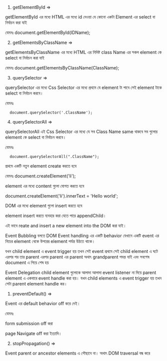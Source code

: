 <!-- Answer 1 -->

<!-- Difference between getElementById , getElementsByClassName , querySelector and querySelectorAll -->

1.  getElementById  => 

getElementById এর মধ্যে HTML এর মধ্যে id দেওয়া যে কোনো একটা Element এর select বা নির্বাচন করা যাই

যেমনঃ 
      document.getElementById(IDName);


2.  getElementsByClassName  =>

getElementsByClassName এর মধ্যে HTML এর নিদিষ্ট class Name এর সকল element কে select বা নির্বাচন করা যাই 

যেমনঃ
      document.getElementsByClassName(ClassName);

3.  querySelector =>

querySelector এর মধ্যে Css Selector এর মধ্যে প্রথমে যে element টা পাবে সেই element টাকে select বা নির্বাচন করবে।

যেমনঃ

      document.querySelector('.ClassName');



4.  querySelectorAll  =>

querySelectorAll এই Css Selector এর মধ্যে যে সব Class Name same থাকবে সব গুলোর element কে select বা নির্বাচন করবে।

যেমনঃ 

      document.querySelectorAll(".ClassName");



<!-- Answer 2 -->

<!-- create and insert a new element into the DOM -->

প্রথমে একটি নতুন element create করতে হবে 

যেমনঃ document.createElement('li');


element এর মধ্যে content গুলো যোগত করতে হবে 

document.createElement('li').innerText = 'Hello world';



DOM এর মধ্যে element গুলো insert করতে হবে 

element insert করতে ব্যবহার করা যেতে পারে appendChild।


এই ভাবে reate and insert a new element into the DOM করা যাই।





<!-- Answer 3 -->

<!-- Event Bubbling and how does it work -->

Event Bubbling বলতে DOM Event handling এর একটি behavior যেখানে একটি event এর নিচের element থেকে উপরের element পর্যন্ত উঠতে থাকে। 

যখন child element এ event trigger হয় তখন সেই event প্রথমে সেই child element এ ঘটে এরপর পর তার parent এরপর parent এর parent অথাৎ grandparent পযন্ত যাই এবং সবশেষ document এ গিয়ে শেষ হয়



<!-- Answer 4 -->

<!-- What is Event Delegation in JavaScript? Why is it useful? -->

Event Delegation child element গুলোকে আলাদা আলাদা event listener না দিয়ে parent element এ একবারে event handle করা হয়। যখন child elements এ event trigger হয় তখন সেটা parent element handle কর।



<!-- Answer 5 -->

<!-- What is the difference between preventDefault() and stopPropagation() methods? -->

1.  preventDefault()  =>

Event এর default behavior off করে দেই।

যেমনঃ

form submission off করা 

page Navigate off করা ইত্যাদি।



2.  stopPropagation() =>

Event parent or ancestor elements এ  পৌছাবে না। অথাৎ DOM traversal বন্ধ করে 

